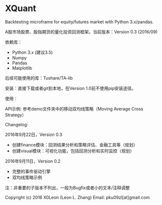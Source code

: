 # XQuant

Backtesting microframe for equity/futures market with Python 3.x/pandas.

A股市场股票、股指期货的量化投资回测框架。当前版本：Version 0.3 (2016/09)

依赖库：

* Python 3.x (建议3.5)
* Numpy
* Pandas
* Matplotlib

后续可能使用的库：Tushare/TA-lib

安装：直接下载或者git到本地，在Version 1.0前不使用pip安装途径。

使用：

API示例: 参考demo文件夹中的移动双均线策略（Moving Average Cross Strategy）

Changelog:

2016年9月22日，Version 0.3

* 创建finance模块：回测结果分析和策略评估、金融工具等（规划）
* 创建visual模块：可视化功能，包括回测分析和实时监控（规划）

2016年9月11日，Version 0.2

* 完整的事件驱动引擎
* 双均线策略示例

注：非重要的子版本不列出，一般为Bugfix或者小的文本/注释调整

Copyright (c) 2016 X0Leon (Leon L. Zhang) Email: pku09zl[at]gmail.com 
